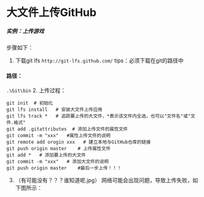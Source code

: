 # 大文件上传GitHub
##### 实例：上传游戏
步骤如下：
1. 下载git lfs
```http://git-lfs.github.com/```
tips：必须下载在git的路径中
#### 路径：
```.\Git\bin```
2. 上传过程：
```
git init  # 初始化
git lfs install   # 安装大文件上传应用
git lfs track *   # 追踪要上传的大文件，*表示该文件内全选，也可以"文件名"或"文件.格式"
git add .gitattributes  # 添加上传文件的属性文件
git commit -m "xxx"   #属性上传文件的说明
git remote add orogin xxx   # 建立本地与GitHub仓库的链接
git push origin master    # 上传属性文件
git add *   # 添加要上传的大文件
git commit -m "xxx"   # 添加大文件的说明
git push origin master    #最后一步上传！！！
```

3. （有可能没有？？？谁知道呢.jpg）
网络可能会出现问题，导致上传失败，如下图所示：
